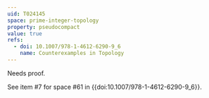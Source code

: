```yaml
---
uid: T024145
space: prime-integer-topology
property: pseudocompact
value: true
refs:
  - doi: 10.1007/978-1-4612-6290-9_6
    name: Counterexamples in Topology
---
```

Needs proof.

See item #7 for space #61 in {{doi:10.1007/978-1-4612-6290-9_6}}.
